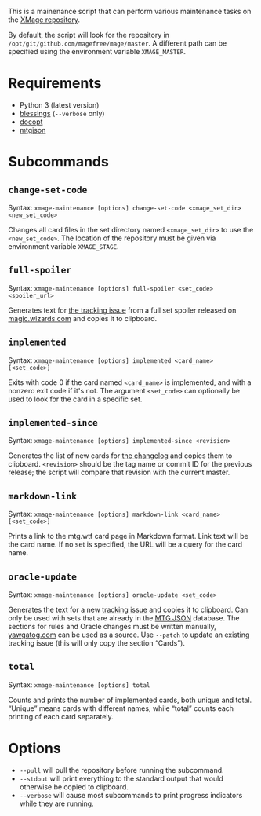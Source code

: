 This is a mainenance script that can perform various maintenance tasks on the [XMage repository](https://github.com/magefree/mage).

By default, the script will look for the repository in `/opt/git/github.com/magefree/mage/master`. A different path can be specified using the environment variable `XMAGE_MASTER`.

# Requirements

* Python 3 (latest version)
* [blessings](https://pypi.python.org/pypi/blessings/) (`--verbose` only)
* [docopt](https://pypi.python.org/pypi/docopt/)
* [mtgjson](https://pypi.python.org/pypi/mtgjson/)

# Subcommands

## `change-set-code`

Syntax: `xmage-maintenance [options] change-set-code <xmage_set_dir> <new_set_code>`

Changes all card files in the set directory named `<xmage_set_dir>` to use the `<new_set_code>`. The location of the repository must be given via environment variable `XMAGE_STAGE`.

## `full-spoiler`

Syntax: `xmage-maintenance [options] full-spoiler <set_code> <spoiler_url>`

Generates text for [the tracking issue](https://github.com/magefree/mage/issues/2215) from a full set spoiler released on [magic.wizards.com](https://magic.wizards.com/) and copies it to clipboard.

## `implemented`

Syntax: `xmage-maintenance [options] implemented <card_name> [<set_code>]`

Exits with code 0 if the card named `<card_name>` is implemented, and with a nonzero exit code if it's not. The argument `<set_code>` can optionally be used to look for the card in a specific set.

## `implemented-since`

Syntax: `xmage-maintenance [options] implemented-since <revision>`

Generates the list of new cards for [the changelog](https://github.com/magefree/mage/wiki/Release-changes) and copies them to clipboard. `<revision>` should be the tag name or commit ID for the previous release; the script will compare that revision with the current master.

## `markdown-link`

Syntax: `xmage-maintenance [options] markdown-link <card_name> [<set_code>]`

Prints a link to the mtg.wtf card page in Markdown format. Link text will be the card name. If no set is specified, the URL will be a query for the card name.

## `oracle-update`

Syntax: `xmage-maintenance [options] oracle-update <set_code>`

Generates the text for a new [tracking issue](https://github.com/magefree/mage/labels/tracking) and copies it to clipboard. Can only be used with sets that are already in the [MTG JSON](https://mtgjson.com/) database. The sections for rules and Oracle changes must be written manually, [yawgatog.com](http://www.yawgatog.com/resources/) can be used as a source. Use `--patch` to update an existing tracking issue (this will only copy the section “Cards”).

## `total`

Syntax: `xmage-maintenance [options] total`

Counts and prints the number of implemented cards, both unique and total. “Unique” means cards with different names, while “total” counts each printing of each card separately.

# Options

* `--pull` will pull the repository before running the subcommand.
* `--stdout` will print everything to the standard output that would otherwise be copied to clipboard.
* `--verbose` will cause most subcommands to print progress indicators while they are running.
